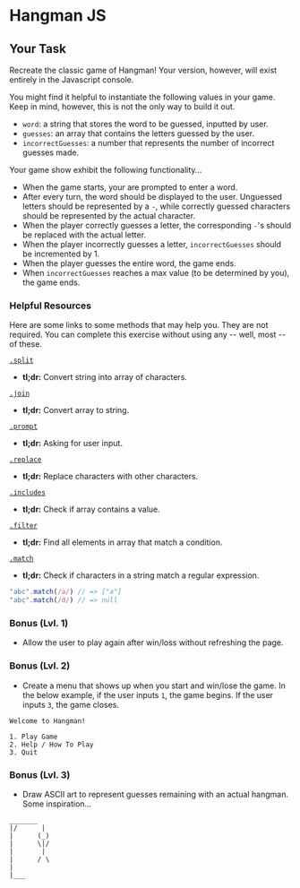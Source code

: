 # Hangman JS

## Your Task

Recreate the classic game of Hangman! Your version, however, will exist entirely in the Javascript console.

You might find it helpful to instantiate the following values in your game. Keep in mind, however, this is not the only way to build it out.
* `word`: a string that stores the word to be guessed, inputted by user.
* `guesses`: an array that contains the letters guessed by the user.
* `incorrectGuesses`: a number that represents the number of incorrect guesses made.

Your game show exhibit the following functionality...
* When the game starts, your are prompted to enter a word.
* After every turn, the word should be displayed to the user. Unguessed letters should be represented by a `-`, while correctly guessed characters should be represented by the actual character.
* When the player correctly guesses a letter, the corresponding `-`'s should be replaced with the actual letter.
* When the player incorrectly guesses a letter, `incorrectGuesses` should be incremented by 1.
* When the player guesses the entire word, the game ends.
* When `incorrectGuesses` reaches a max value (to be determined by you), the game ends.

### Helpful Resources

Here are some links to some methods that may help you. They are not required. You can complete this exercise without using any -- well, most -- of these.

[`.split`](https://developer.mozilla.org/en-US/docs/Web/JavaScript/Reference/Global_Objects/String/split)  
  * **tl;dr:** Convert string into array of characters.

[`.join`](https://developer.mozilla.org/en-US/docs/Web/JavaScript/Reference/Global_Objects/Array/join)
  * **tl;dr:** Convert array to string.

[`.prompt`](https://developer.mozilla.org/en-US/docs/Web/API/Window/prompt)  
  * **tl;dr:** Asking for user input.

[`.replace`](https://developer.mozilla.org/en-US/docs/Web/JavaScript/Reference/Global_Objects/String/replace)  
  * **tl;dr:** Replace characters with other characters.

[`.includes`](https://developer.mozilla.org/en-US/docs/Web/JavaScript/Reference/Global_Objects/Array/filter)  
  * **tl;dr:** Check if array contains a value.

[`.filter`](https://developer.mozilla.org/en-US/docs/Web/JavaScript/Reference/Global_Objects/Array/includes)  
  * **tl;dr:** Find all elements in array that match a condition.

[`.match`](https://developer.mozilla.org/en-US/docs/Web/JavaScript/Reference/Global_Objects/String/match)  
  * **tl;dr:** Check if characters in a string match a regular expression.  

  ```js
  "abc".match(/a/) // => ["a"]
  "abc".match(/d/) // => null
  ```

### Bonus (Lvl. 1)

* Allow the user to play again after win/loss without refreshing the page.

### Bonus (Lvl. 2)

* Create a menu that shows up when you start and win/lose the game. In the below example, if the user inputs `1`, the game begins. If the user inputs `3`, the game closes.

```text
Welcome to Hangman!

1. Play Game
2. Help / How To Play
3. Quit
```

### Bonus (Lvl. 3)

* Draw ASCII art to represent guesses remaining with an actual hangman. Some inspiration...

```text
_______
|/      |
|      (_)
|      \|/
|       |
|      / \
|
|___
```
